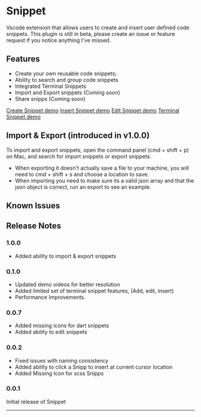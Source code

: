 # Snippet

Vscode extension that allows users to create and insert user defined code snippets.
This plugin is still in beta, please create an issue or feature request if you notice anything I've missed.

## Features

- Create your own reusable code snippets;
- Ability to search and group code snippets
- Integrated Terminal Snippets
- Import and Export snippets (Coming soon)
- Share snipps (Coming soon)

[Create Snippet demo](https://youtu.be/l5p6s9id2Jo)
[Insert Snippet demo](https://youtu.be/cc115SUroJI)
[Edit Snippet demo](https://youtu.be/Ud0GlHd4Enw)
[Terminal Snippet demo](https://youtu.be/PAn_i4KSHQg)


## Import & Export (introduced in v1.0.0)

To import and export snippets, open the command panel (cmd + shift + p) on Mac, and search for import snippets or export snippets.

- When exporting it doesn't actually save a file to your machine, you will need to cmd + shift + s and choose a location to save.
- When importing you need to make sure its a valid json array and that the json object is correct, run an export to see an example.

## Known Issues

## Release Notes

### 1.0.0

- Added ability to import &amp; export snippets

### 0.1.0

- Updated demo videos for better resolution
- Added limited set of terminal snippet features, (Add, edit, insert)
- Performance Improvements.

### 0.0.7

- Added missing icons for dart snippets
- Added ability to edit snippets

### 0.0.2

- Fixed issues with naming consistency
- Added ability to click a Snipp to insert at current cursor location
- Added Missing Icon for scss Snipps

### 0.0.1

Initial release of Snippet

---
